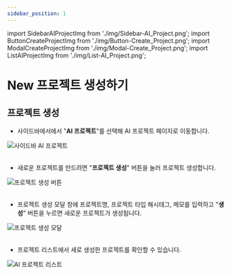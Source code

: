 ```yaml
---
sidebar_position: 1
---
```


import SidebarAIProjectImg from './img/Sidebar-AI_Project.png';
import ButtonCreateProjectImg from './img/Button-Create_Project.png';
import ModalCreateProjectImg from './img/Modal-Create_Project.png';
import ListAIProjectImg from './img/List-AI_Project.png';

# New 프로젝트 생성하기

## 프로젝트 생성

* 사이드바에서에서 "**AI 프로젝트**"를 선택해 AI 프로젝트 페이지로 이동합니다.

<div style={{ textAlign: 'center' }}>
  <img src={SidebarAIProjectImg} alt="사이드바 AI 프로젝트" style={{ width: '40%' }} />
</div>

<br />

* 새로운 프로젝트를 만드려면 "**프로젝트 생성**" 버튼을 눌러 프로젝트 생성합니다.

<div style={{ textAlign: 'center' }}>
  <img src={ButtonCreateProjectImg} alt="프로젝트 생성 버튼" style={{ width: '40%' }} />
</div>

<br />

* 프로젝트 생성 모달 창에 프로젝트명, 프로젝트 타입 해시태그, 메모를 입력하고 "**생성**" 버튼을 누르면 새로운 프로젝트가 생성됩니다.

<div style={{ textAlign: 'center' }}>
  <img src={ModalCreateProjectImg} alt="프로젝트 생성 모달" style={{ width: '30%' }} />
</div>

<br />

* 프로젝트 리스트에서 새로 생성한 프로젝트를 확인할 수 있습니다.

<div style={{ textAlign: 'center' }}>
  <img src={ListAIProjectImg} alt="AI 프로젝트 리스트" style={{ width: '60%' }} />
</div>

<br />

